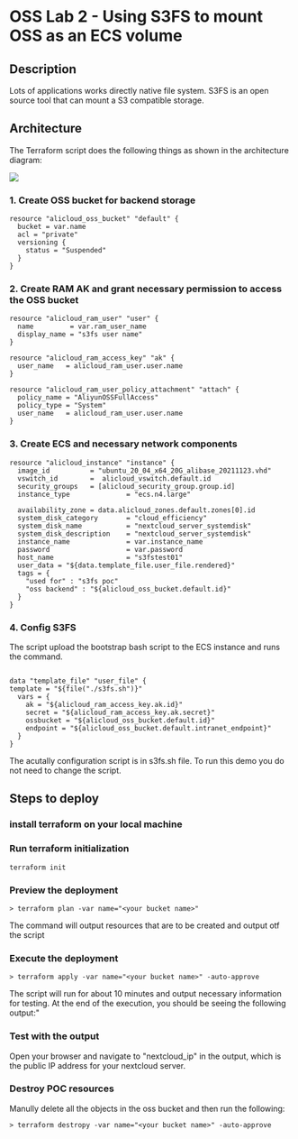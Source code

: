 # OSS Lab 2 - Using S3FS to mount OSS as an ECS volume

##  Description
Lots of applications works directly native file system. S3FS is an open source tool that can mount a S3 compatible storage.
## Architecture
The Terraform script does the following things as shown in the architecture diagram:

![](images/architecture.png) 


### 1. Create OSS bucket for backend storage
```
resource "alicloud_oss_bucket" "default" {
  bucket = var.name
  acl = "private"
  versioning {
    status = "Suspended"
  }
}
```
### 2. Create RAM AK and grant necessary permission to access the OSS bucket

```
resource "alicloud_ram_user" "user" {
  name         = var.ram_user_name
  display_name = "s3fs user name"
}

resource "alicloud_ram_access_key" "ak" {
  user_name   = alicloud_ram_user.user.name
}

resource "alicloud_ram_user_policy_attachment" "attach" {
  policy_name = "AliyunOSSFullAccess"
  policy_type = "System"
  user_name   = alicloud_ram_user.user.name
}

```

### 3. Create ECS and necessary network components 
```
resource "alicloud_instance" "instance" {
  image_id          = "ubuntu_20_04_x64_20G_alibase_20211123.vhd"
  vswitch_id        =  alicloud_vswitch.default.id
  security_groups   = [alicloud_security_group.group.id]
  instance_type              = "ecs.n4.large"

  availability_zone = data.alicloud_zones.default.zones[0].id
  system_disk_category       = "cloud_efficiency"
  system_disk_name           = "nextcloud_server_systemdisk"
  system_disk_description    = "nextcloud_server_systemdisk"
  instance_name              = var.instance_name
  password                   = var.password
  host_name                  = "s3fstest01"
  user_data = "${data.template_file.user_file.rendered}"
  tags = {
    "used for" : "s3fs poc"
    "oss backend" : "${alicloud_oss_bucket.default.id}"
  }
}

```

### 4. Config S3FS
The script upload the bootstrap bash script to the ECS instance and runs the command. 
```

data "template_file" "user_file" {
template = "${file("./s3fs.sh")}"
  vars = {
    ak = "${alicloud_ram_access_key.ak.id}"
    secret = "${alicloud_ram_access_key.ak.secret}"
    ossbucket = "${alicloud_oss_bucket.default.id}"
    endpoint = "${alicloud_oss_bucket.default.intranet_endpoint}"
  }
}

```
The acutally configuration script is in s3fs.sh file. To run this demo you do not need to change the script.


## Steps to deploy
### install terraform on your local machine
### Run terraform initialization
```
terraform init 
```
### Preview the deployment
```
> terraform plan -var name="<your bucket name>"
```
The command will output resources that are to be created and output otf the script
### Execute the deployment 
```
> terraform apply -var name="<your bucket name>" -auto-approve
```
The script will run for about 10 minutes and output necessary information for testing. At the end of the execution, you should be seeing the following output:" 
### Test with the output
Open your browser and navigate to "nextcloud_ip" in the output, which is the public IP address for your nextcloud server.

### Destroy POC resources
  
Manully delete all the objects in the oss bucket and then run the following:
```
> terraform destropy -var name="<your bucket name>" -auto-approve
```